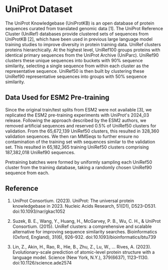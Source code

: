 # UniProt Dataset

The UniProt Knowledgebase (UniProtKB) is an open database of protein sequences curated from translated genomic data [1].
The UniProt Reference Cluster (UniRef) databases provide clustered sets of sequences from UniProtKB [2], which have been
used in previous large language model training studies to improve diversity in protein training data. UniRef clusters
proteins hierarchically. At the highest level, UniRef100 groups proteins with identical primary sequences from the
UniProt Archive (UniParc). UniRef90 clusters these unique sequences into buckets with 90% sequence similarity, selecting
a single sequence from within each cluster as the representative sequence. UniRef50 is then built by clustering these
UniRef90 representative sequences into groups with 50% sequence similarity.

## Data Used for ESM2 Pre-training

Since the original train/test splits from ESM2 were not available [3], we replicated the ESM2 pre-training experiments
with UniProt's 2024_03 release. Following the approach described by the ESM2 authors, we removed artificial sequences
and reserved 0.5% of UniRef50 clusters for validation. From the 65,672,139 UniRef50 clusters, this resulted in 328,360
validation sequences. We then ran MMSeqs to further ensure no contamination of the training set with sequences similar
to the validation set. This resulted in 65,182,365 training UniRef50 clusters comprising 187,382,018 UniRef90 sequences.

Pretraining batches were formed by uniformly sampling each UniRef50 cluster from the training database, taking a
randomly chosen UniRef90 sequence from each.

## Reference

1. UniProt Consortium. (2023). UniProt: The universal protein knowledgebase in 2023. Nucleic Acids Research, 51(D1),
   D523–D531. doi:10.1093/nar/gkac1052

2. Suzek, B. E., Wang, Y., Huang, H., McGarvey, P. B., Wu, C. H., & UniProt Consortium. (2015). UniRef clusters: a
   comprehensive and scalable alternative for improving sequence similarity searches. Bioinformatics (Oxford, England),
   31(6), 926–932. doi:10.1093/bioinformatics/btu739

3. Lin, Z., Akin, H., Rao, R., Hie, B., Zhu, Z., Lu, W., … Rives, A. (2023). Evolutionary-scale prediction of
   atomic-level protein structure with a language model. Science (New York, N.Y.), 379(6637), 1123–1130.
   doi:10.1126/science.ade2574
